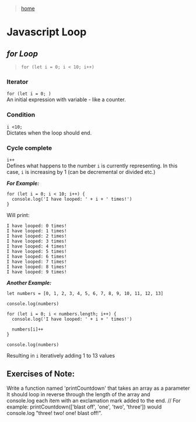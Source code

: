 > [home](../../home.md)
# Javascript Loop

## **_for Loop_**

> `for (let i = 0; i < 10; i++)`

### **Iterator**

`for (let i = 0; )`  
An initial expression with variable - like a counter.

### **Condition**

`i <10; `  
Dictates when the loop should end.

### **Cycle complete**

`i++`  
Defines what happens to the number `i` is currently representing. In this case, `i` is increasing by 1 (can be decremental or divided etc.)

**_For Example:_**

    for (let i = 0; i < 10; i++) {
      console.log('I have looped: ' + i + ' times!')
    }

Will print:

    I have looped: 0 times!
    I have looped: 1 times!
    I have looped: 2 times!
    I have looped: 3 times!
    I have looped: 4 times!
    I have looped: 5 times!
    I have looped: 6 times!
    I have looped: 7 times!
    I have looped: 8 times!
    I have looped: 9 times!

**_Another Example:_**

    let numbers = [0, 1, 2, 3, 4, 5, 6, 7, 8, 9, 10, 11, 12, 13]

    console.log(numbers)

    for (let i = 0; i < numbers.length; i++) {
      console.log('I have looped: ' + i + ' times!')

      numbers[i]++
    }

    console.log(numbers)

Resulting in `i` iteratively adding 1 to 13 values

## **Exercises of Note:**

Write a function named 'printCountdown' that takes an array as a parameter  
It should loop in reverse through the length of the array and  
console.log each item with an exclamation mark added to the end.
// For example: printCountdown(['blast off', 'one', 'two', 'three']) would console.log "three! two! one! blast off!".

